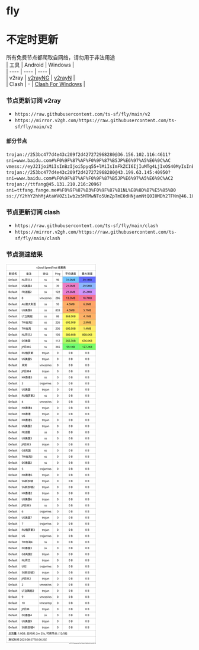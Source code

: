 # fly
# 不定时更新
所有免费节点都爬取自网络，请勿用于非法用途  
|  工具  | Android  | Windows  |  
|  ----  | ----   | ----  |  
| v2ray  | [v2rayNG](https://github.com/2dust/v2rayNG/releases) | [v2rayN](https://github.com/2dust/v2rayN/releases) |  
| Clash  | - | [Clash For Windows](https://github.com/2dust/clashN/releases) | 
  
### 节点更新订阅  v2ray
- `https://raw.githubusercontent.com/ts-sf/fly/main/v2`  
- `https://mirror.v2gh.com/https://raw.githubusercontent.com/ts-sf/fly/main/v2`  

#### 部分节点  
``` 
trojan://253bc477d4e43c209f2d427272968280@36.156.102.116:4611?sni=www.baidu.com#%F0%9F%87%AF%F0%9F%87%B5JP%E6%97%A5%E6%9C%AC
vmess://eyJ2IjoiMiIsInBzIjoi5pyq55+lMiIsImFkZCI6IjIuMTg4LjIxOS40MyIsInBvcnQiOiI4NDQzIiwiaWQiOiJiMmUzODYyMS0wMzViLTQzZjgtODRhNS1lOTIxNjA3NjJmYzMiLCJhaWQiOiIwIiwic2N5IjoiYXV0byIsIm5ldCI6IndzIiwidHlwZSI6ImF1dG8iLCJob3N0IjoiIiwicGF0aCI6Ii8iLCJ0bHMiOiIiLCJzbmkiOiIiLCJ0ZXN0X25hbWUiOiIyIn0=
trojan://253bc477d4e43c209f2d427272968280@43.199.63.145:40950?sni=www.baidu.com#%F0%9F%87%AF%F0%9F%87%B5JP%E6%97%A5%E6%9C%AC2
trojan://ttfang@45.131.210.216:2096?sni=ttfang.fange.me#%F0%9F%87%B3%F0%9F%87%B1NL%E8%8D%B7%E5%85%B0
ss://Y2hhY2hhMjAtaWV0Zi1wb2x5MTMwNTo5UnZpTmE0dHNjamNtQ0I0MDh2TFNn@46.101.245.131:44354#%F0%9F%87%A9%F0%9F%87%AADE%E5%BE%B7%E5%9B%BD%20476.3KB%2Fs
```
### 节点更新订阅  clash
- `https://raw.githubusercontent.com/ts-sf/fly/main/clash`  
- `https://mirror.v2gh.com/https://raw.githubusercontent.com/ts-sf/fly/main/clash`  

### 节点测速结果
![image](traffic.png)

